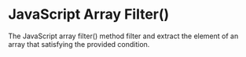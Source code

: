 # JavaScript Array Filter()
The JavaScript array filter() method filter and extract the element of an array that satisfying the provided condition.